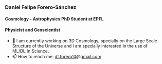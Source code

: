 ### Daniel Felipe Forero-Sánchez
#### Cosmology - Astrophysics PhD Student at EPFL
#### Physicist and Geoscientist 
- 🔭 I am currently working on 3D Cosmology, specially on the Large Scale Structure of the Universe and I am specially interested in the use of ML/DL in Science.
- 📫 How to reach me: df.forero10@gmail.com

<!--
**dforero0896/dforero0896** is a ✨ _special_ ✨ repository because its `README.md` (this file) appears on your GitHub profile.

Here are some ideas to get you started:

- 🔭 I’m currently working on ...
- 🌱 I’m currently learning ...
- 👯 I’m looking to collaborate on ...
- 🤔 I’m looking for help with ...
- 💬 Ask me about ...
- 📫 How to reach me: ...
- 😄 Pronouns: ...
- ⚡ Fun fact: ...
-->
